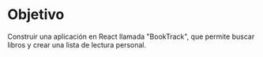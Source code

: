 # Objetivo

Construir una aplicación en React llamada "BookTrack", que permite buscar libros y crear una lista de lectura personal.
